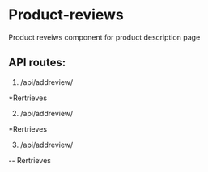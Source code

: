 
# Product-reviews

Product reveiws component for product description page

## API routes:

1. /api/addreview/<product-id-number>
  
  *Rertrieves
  
2. /api/addreview/<product-id-number>
  
  *Rertrieves

3. /api/addreview/<product-id-number>
  
-- Rertrieves
